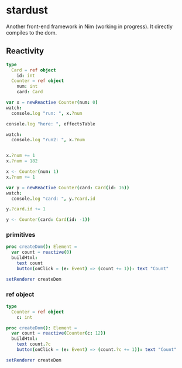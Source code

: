 # stardust
Another front-end framework in Nim (working in progress). It directly compiles to the dom.

## Reactivity

```nim
type
  Card = ref object
    id: int
  Counter = ref object
    num: int
    card: Card

var x = newReactive Counter(num: 0)
watch:
  console.log "run: ", x.?num

console.log "here: ", effectsTable

watch:
  console.log "run2: ", x.?num


x.?num += 1
x.?num = 182

x <- Counter(num: 1)
x.?num += 1

var y = newReactive Counter(card: Card(id: 16))
watch:
  console.log "card: ", y.?card.id

y.?card.id += 1

y <- Counter(card: Card(id: -1))
```

### primitives
```nim
proc createDom(): Element =
  var count = reactive(0)
  buildHtml:
    text count
    button(onClick = (e: Event) => (count += 1)): text "Count"

setRenderer createDom
```

### ref object
```nim
type
  Counter = ref object
    c: int

proc createDom(): Element =
  var count = reactive(Counter(c: 12))
  buildHtml:
    text count.?c
    button(onClick = (e: Event) => (count.?c += 1)): text "Count"

setRenderer createDom
```